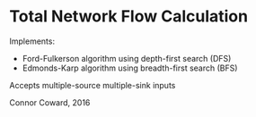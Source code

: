 # Total Network Flow Calculation #

Implements:
* Ford-Fulkerson algorithm using depth-first search (DFS)
* Edmonds-Karp algorithm using breadth-first search (BFS)

Accepts multiple-source multiple-sink inputs

Connor Coward, 2016
